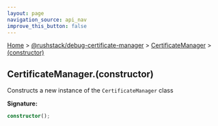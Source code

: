 ```yaml
---
layout: page
navigation_source: api_nav
improve_this_button: false
---
```



[Home](./index.md) &gt; [@rushstack/debug-certificate-manager](./debug-certificate-manager.md) &gt; [CertificateManager](./debug-certificate-manager.certificatemanager.md) &gt; [(constructor)](./debug-certificate-manager.certificatemanager._constructor_.md)

## CertificateManager.(constructor)

Constructs a new instance of the `CertificateManager` class

<b>Signature:</b>

```typescript
constructor();
```
